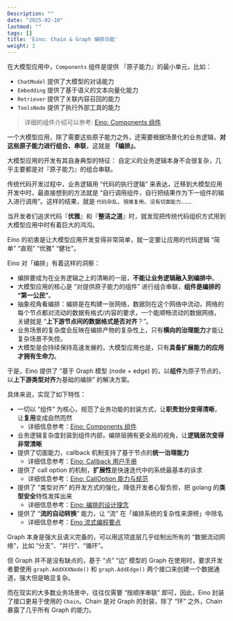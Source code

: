 ```yaml
---
Description: ""
date: "2025-02-10"
lastmod: ""
tags: []
title: 'Eino: Chain & Graph 编排功能'
weight: 2
---
```


在大模型应用中，`Components` 组件是提供 『原子能力』的最小单元，比如：

- `ChatModel` 提供了大模型的对话能力
- `Embedding` 提供了基于语义的文本向量化能力
- `Retriever` 提供了关联内容召回的能力
- `ToolsNode` 提供了执行外部工具的能力

> 详细的组件介绍可以参考: [Eino: Components 组件](/zh/docs/eino/core_modules/components)

一个大模型应用，除了需要这些原子能力之外，还需要根据场景化的业务逻辑，**对这些原子能力进行组合、串联**，这就是 **『编排』**。

大模型应用的开发有其自身典型的特征： 自定义的业务逻辑本身不会很复杂，几乎主要都是对『原子能力』的组合串联。

传统代码开发过程中，业务逻辑用 “代码的执行逻辑” 来表达，迁移到大模型应用开发中时，最直接想到的方法就是 “自行调用组件，自行把结果作为下一组件的输入进行调用”。这样的结果，就是 `代码杂乱`、`很难复用`、`没有切面能力`……

当开发者们追求代码『**优雅**』和『**整洁之道**』时，就发现把传统代码组织方式用到大模型应用中时有着巨大的鸿沟。

Eino 的初衷是让大模型应用开发变得非常简单，就一定要让应用的代码逻辑 “简单” “直观” “优雅” “健壮”。

Eino 对「编排」有着这样的洞察：

- 编排要成为在业务逻辑之上的清晰的一层，**不能让业务逻辑融入到编排中**。
- 大模型应用的核心是 “对提供原子能力的组件” 进行组合串联，**组件是编排的 “第一公民”**。
- 抽象视角看编排：编排是在构建一张网络，数据则在这个网络中流动，网络的每个节点都对流动的数据有格式/内容的要求，一个能顺畅流动的数据网络，关键就是 “**上下游节点间的数据格式是否对齐**？”。
- 业务场景的复杂度会反映在编排产物的复杂性上，只有**横向的治理能力**才能让复杂场景不失控。
- 大模型是会持续保持高速发展的，大模型应用也是，只有**具备扩展能力的应用才拥有生命力**。

于是，Eino 提供了 “基于 Graph 模型 (node + edge) 的，以**组件**为原子节点的，以**上下游类型对齐**为基础的编排” 的解决方案。

具体来说，实现了如下特性：

- 一切以 “组件” 为核心，规范了业务功能的封装方式，让**职责划分变得清晰**，让**复用**变成自然而然
  - 详细信息参考：[Eino: Components 组件](/zh/docs/eino/core_modules/components)
- 业务逻辑复杂度封装到组件内部，编排层拥有更全局的视角，让**逻辑层次变得非常清晰**
- 提供了切面能力，callback 机制支持了基于节点的**统一治理能力**
  - 详细信息参考：[Eino: Callback 用户手册](/zh/docs/eino/core_modules/chain_and_graph_orchestration/callback_manual)
- 提供了 call option 的机制，**扩展性**是快速迭代中的系统最基本的诉求
  - 详细信息参考：[Eino: CallOption 能力与规范](/zh/docs/eino/core_modules/chain_and_graph_orchestration/call_option_capabilities)
- 提供了 “类型对齐” 的开发方式的强化，降低开发者心智负担，把 golang 的**类型安全**特性发挥出来
  - 详细信息参考：[Eino: 编排的设计理念](/zh/docs/eino/core_modules/chain_and_graph_orchestration/orchestration_design_principles)
- 提供了 “**流的自动转换**” 能力，让 “流” 在「编排系统的复杂性来源榜」中除名
  - 详细信息参考：[Eino 流式编程要点](/zh/docs/eino/core_modules/chain_and_graph_orchestration/stream_programming_essentials)

Graph 本身是强大且语义完备的，可以用这项底层几乎绘制出所有的 “数据流动网络”，比如 “分支”、“并行”、“循环”。

但 Graph 并不是没有缺点的，基于 “点” “边” 模型的 Graph 在使用时，要求开发者要使用 `graph.AddXXXNode()` 和 `graph.AddEdge()` 两个接口来创建一个数据通道，强大但是略显复杂。

而在现实的大多数业务场景中，往往仅需要 “按顺序串联” 即可，因此，Eino 封装了接口更易于使用的 `Chain`。Chain 是对 Graph 的封装，除了 “环” 之外，Chain 暴露了几乎所有 Graph 的能力。
